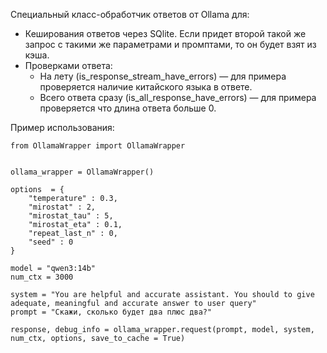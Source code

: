 Специальный класс-обработчик ответов от Ollama для:
- Кеширования ответов через SQlite. Если придет второй такой же запрос с такими же параметрами и промптами, то он будет взят из кэша.
- Проверками ответа:
    - На лету (is_response_stream_have_errors) — для примера проверяется наличие китайского языка в ответе.
    - Всего ответа сразу (is_all_response_have_errors) — для примера проверяется что длина ответа больше 0.

Пример использования:

```
from OllamaWrapper import OllamaWrapper


ollama_wrapper = OllamaWrapper()

options  = {
    "temperature" : 0.3,
    "mirostat" : 2,
    "mirostat_tau" : 5, 
    "mirostat_eta" : 0.1,
    "repeat_last_n" : 0,
    "seed" : 0
}

model = "qwen3:14b"
num_ctx = 3000

system = "You are helpful and accurate assistant. You should to give adequate, meaningful and accurate answer to user query"
prompt = "Скажи, сколько будет два плюс два?"

response, debug_info = ollama_wrapper.request(prompt, model, system, num_ctx, options, save_to_cache = True)
```